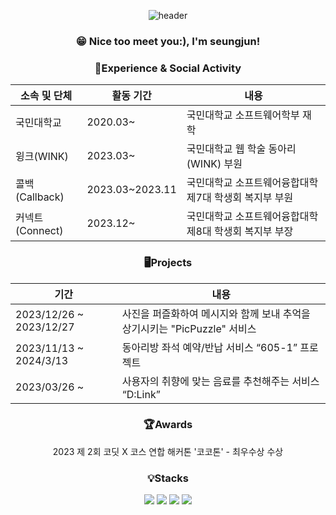 <div align='center'>

  ![header](https://capsule-render.vercel.app/api?type=waving&color=0:004EA2,100:002C5C&height=230&section=header&text=SeungjuneDo&fontAlign=70&fontAlignY=40&fontSize=50&fontColor=ffffff)

</div>

<h3 align=center>
  😁 Nice too meet you:), I'm seungjun!
</h3>

<div align='center' style={{width: 394px }}>

<h3 align='center'>🙌Experience & Social Activity</h3>

| 소속 및 단체 | 활동 기간 | 내용 |
| --- | --- | --- |
| 국민대학교 | 2020.03~ | 국민대학교 소프트웨어학부 재학 |
| 윙크(WINK) | 2023.03~ | 국민대학교 웹 학술 동아리(WINK) 부원 |
| 콜백(Callback) | 2023.03~2023.11 | 국민대학교 소프트웨어융합대학 제7대 학생회 복지부 부원 |
| 커넥트(Connect) | 2023.12~ | 국민대학교 소프트웨어융합대학 제8대 학생회 복지부 부장 |

<h3 align='center'>🖥Projects</h3>

| 기간 | 내용 |
| --- | --- |
| 2023/12/26 ~ 2023/12/27 | 사진을 퍼즐화하여 메시지와 함께 보내 추억을 상기시키는 "PicPuzzle" 서비스 |
| 2023/11/13 ~ 2024/3/13 | 동아리방 좌석 예약/반납 서비스 “605-1” 프로젝트 |
| 2023/03/26 ~  | 사용자의 취향에 맞는 음료를 추천해주는 서비스 “D:Link” |

<h3 align='center'>🏆Awards</h3>

2023 제 2회 코딧 X 코스 연합 해커톤 '코코톤' - 최우수상 수상

<h3 align='center'>💡Stacks</h3>
  <img src="https://img.shields.io/badge/React-61DAFB?style=flat-square&logo=React&logoColor=black"/>
  <img src="https://img.shields.io/badge/JavaScript-F7DF1E?style=flat-square&logo=javascript&logoColor=black"/>
  <img src="https://img.shields.io/badge/HTML-E34F26?style=flat-square&logo=html5&logoColor=white"/>
  <img src="https://img.shields.io/badge/CSS-1572B6?style=flat-square&logo=css3&logoColor=white"/>
</div>
